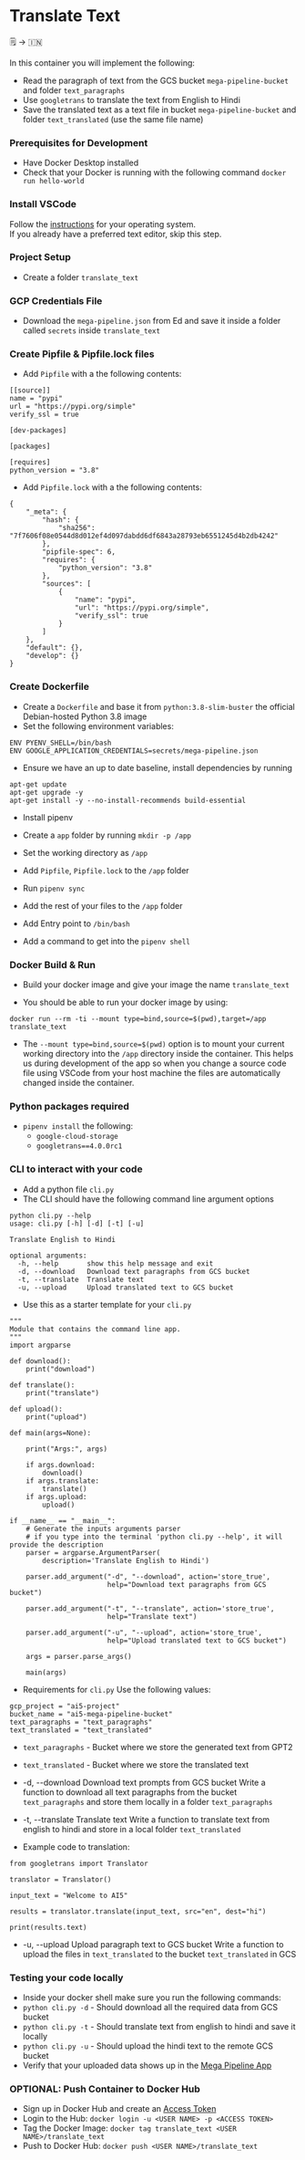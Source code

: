 # Translate Text

🗒️ &rightarrow; 🇮🇳

In this container you will implement the following:
* Read the paragraph of text from the GCS bucket `mega-pipeline-bucket` and folder `text_paragraphs`
* Use `googletrans` to translate the text from English to Hindi
* Save the translated text as a text file in bucket `mega-pipeline-bucket` and folder `text_translated` (use the same file name)

### Prerequisites for Development
* Have Docker Desktop installed
* Check that your Docker is running with the following command
`docker run hello-world`
### Install VSCode  
Follow the [instructions](https://code.visualstudio.com/download) for your operating system.  
If you already have a preferred text editor, skip this step.  

### Project Setup

* Create a folder `translate_text`

### GCP Credentials File
* Download the `mega-pipeline.json` from Ed and save it inside a folder called `secrets` inside `translate_text`

### Create Pipfile & Pipfile.lock files
* Add `Pipfile` with a the following contents:
```
[[source]]
name = "pypi"
url = "https://pypi.org/simple"
verify_ssl = true

[dev-packages]

[packages]

[requires]
python_version = "3.8"
```

* Add `Pipfile.lock` with a the following contents:
```
{
    "_meta": {
        "hash": {
            "sha256": "7f7606f08e0544d8d012ef4d097dabdd6df6843a28793eb6551245d4b2db4242"
        },
        "pipfile-spec": 6,
        "requires": {
            "python_version": "3.8"
        },
        "sources": [
            {
                "name": "pypi",
                "url": "https://pypi.org/simple",
                "verify_ssl": true
            }
        ]
    },
    "default": {},
    "develop": {}
}
```

### Create Dockerfile
* Create a `Dockerfile` and base it from `python:3.8-slim-buster` the official Debian-hosted Python 3.8 image
* Set the following environment variables:
```
ENV PYENV_SHELL=/bin/bash
ENV GOOGLE_APPLICATION_CREDENTIALS=secrets/mega-pipeline.json
```

* Ensure we have an up to date baseline, install dependencies by running
```
apt-get update
apt-get upgrade -y
apt-get install -y --no-install-recommends build-essential
```

* Install pipenv
* Create a `app` folder by running `mkdir -p /app`

* Set the working directory as `/app`
* Add `Pipfile`, `Pipfile.lock` to the `/app` folder
* Run `pipenv sync`

* Add the rest of your files to the `/app` folder
* Add Entry point to `/bin/bash`
* Add a command to get into the `pipenv shell`


### Docker Build & Run
* Build your docker image and give your image the name `translate_text`

* You should be able to run your docker image by using:
```
docker run --rm -ti --mount type=bind,source=$(pwd),target=/app translate_text
```
* The `--mount type=bind,source=$(pwd)` option is to mount your current working directory into the `/app` directory inside the container. This helps us during development of the app so when you change a source code file using VSCode from your host machine the files are automatically changed inside the container.

### Python packages required
* `pipenv install` the following:
  - `google-cloud-storage`
  - `googletrans==4.0.0rc1`

### CLI to interact with your code
* Add a python file `cli.py`
* The CLI should have the following command line argument options
```
python cli.py --help
usage: cli.py [-h] [-d] [-t] [-u]

Translate English to Hindi

optional arguments:
  -h, --help       show this help message and exit
  -d, --download   Download text paragraphs from GCS bucket
  -t, --translate  Translate text
  -u, --upload     Upload translated text to GCS bucket
```

* Use this as a starter template for your `cli.py`
```
"""
Module that contains the command line app.
"""
import argparse

def download():
    print("download")

def translate():
    print("translate")

def upload():
    print("upload")

def main(args=None):

    print("Args:", args)

    if args.download:
        download()
    if args.translate:
        translate()
    if args.upload:
        upload()

if __name__ == "__main__":
    # Generate the inputs arguments parser
    # if you type into the terminal 'python cli.py --help', it will provide the description
    parser = argparse.ArgumentParser(
        description='Translate English to Hindi')

    parser.add_argument("-d", "--download", action='store_true',
                        help="Download text paragraphs from GCS bucket")

    parser.add_argument("-t", "--translate", action='store_true',
                        help="Translate text")

    parser.add_argument("-u", "--upload", action='store_true',
                        help="Upload translated text to GCS bucket")

    args = parser.parse_args()

    main(args)
```

* Requirements for `cli.py`
Use the following values:
```
gcp_project = "ai5-project"
bucket_name = "ai5-mega-pipeline-bucket"
text_paragraphs = "text_paragraphs"
text_translated = "text_translated"
```

* `text_paragraphs` - Bucket where we store the generated text from GPT2
* `text_translated` - Bucket where we store the translated text

* -d, --download    Download text prompts from GCS bucket
Write a function to download all text paragraphs from the bucket `text_paragraphs` and store them locally in a folder `text_paragraphs`

* -t, --translate  Translate text
Write a function to translate text from english to hindi and store in a local folder `text_translated`

* Example code to translation:
```
from googletrans import Translator

translator = Translator()

input_text = "Welcome to AI5"

results = translator.translate(input_text, src="en", dest="hi")

print(results.text)
```

* -u, --upload      Upload paragraph text to GCS bucket
Write a function to upload the files in `text_translated` to the bucket `text_translated` in GCS

### Testing your code locally
* Inside your docker shell make sure you run the following commands:
* `python cli.py -d` - Should download all the required data from GCS bucket
* `python cli.py -t` - Should translate text from english to hindi and save it locally
* `python cli.py -u` - Should upload the hindi text to the remote GCS bucket
* Verify that your uploaded data shows up in the [Mega Pipeline App](https://ai5-mega-pipeline.dlops.io/)

### OPTIONAL: Push Container to Docker Hub
* Sign up in Docker Hub and create an [Access Token](https://hub.docker.com/settings/security)
* Login to the Hub: `docker login -u <USER NAME> -p <ACCESS TOKEN>`
* Tag the Docker Image: `docker tag translate_text <USER NAME>/translate_text`
* Push to Docker Hub: `docker push <USER NAME>/translate_text`
